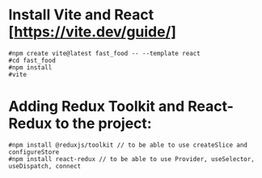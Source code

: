 # Install Vite and React [https://vite.dev/guide/]

    #npm create vite@latest fast_food -- --template react
    #cd fast_food
    #npm install
    #vite

# Adding Redux Toolkit and React-Redux to the project:
    #npm install @reduxjs/toolkit // to be able to use createSlice and configureStore
    #npm install react-redux // to be able to use Provider, useSelector, useDispatch, connect









